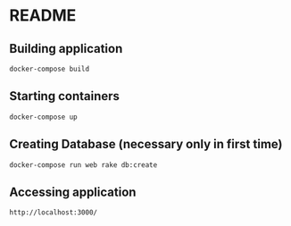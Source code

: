 # README

## Building application
```docker-compose build```


## Starting containers
```docker-compose up```

## Creating Database (necessary only in first time)
```docker-compose run web rake db:create```

## Accessing application
```http://localhost:3000/```
